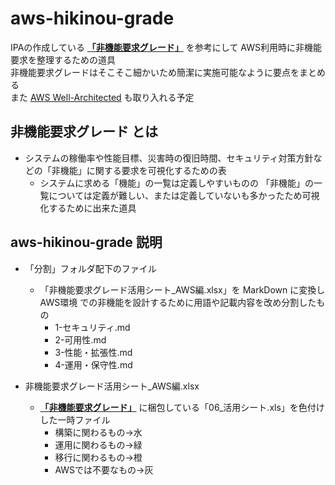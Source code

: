 # aws-hikinou-grade
IPAの作成している **[「非機能要求グレード」](https://www.ipa.go.jp/sec/softwareengineering/std/ent03-b.html)** を参考にして AWS利用時に非機能要求を整理するための道具  
非機能要求グレードはそこそこ細かいため簡潔に実施可能なように要点をまとめる  
また [AWS Well-Architected](https://aws.amazon.com/jp/architecture/well-architected/) も取り入れる予定  


## 非機能要求グレード とは  

* システムの稼働率や性能目標、災害時の復旧時間、セキュリティ対策方針などの「非機能」に関する要求を可視化するための表
  * システムに求める「機能」の一覧は定義しやすいものの 「非機能」の一覧については定義が難しい、または定義していないも多かったため可視化するために出来た道具


## aws-hikinou-grade 説明

* 「分割」フォルダ配下のファイル
  * 「非機能要求グレード活用シート_AWS編.xlsx」を MarkDown に変換し AWS環境 での非機能を設計するために用語や記載内容を改め分割したもの
    * 1-セキュリティ.md
    * 2-可用性.md
    * 3-性能・拡張性.md
    * 4-運用・保守性.md


* 非機能要求グレード活用シート_AWS編.xlsx
  * **[「非機能要求グレード」](https://www.ipa.go.jp/sec/softwareengineering/std/ent03-b.html)** に梱包している「06_活用シート.xls」を色付けした一時ファイル
    * 構築に関わるもの→水
    * 運用に関わるもの→緑
    * 移行に関わるもの→橙
    * AWSでは不要なもの→灰
    
  
